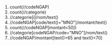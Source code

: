 1) count(//codeNGAP)
2) count(//categorie)
3) //categorie[i]/nom/text()
4) //codeNGAP[code/text()="MNO"]/montant/text()
5) count(//codeNGAP[montant<50])
6) //categorie[codeNGAP/code="MNO"]/nom/text()
7) //codeNGAP/montant[text()>65 and text()<70]